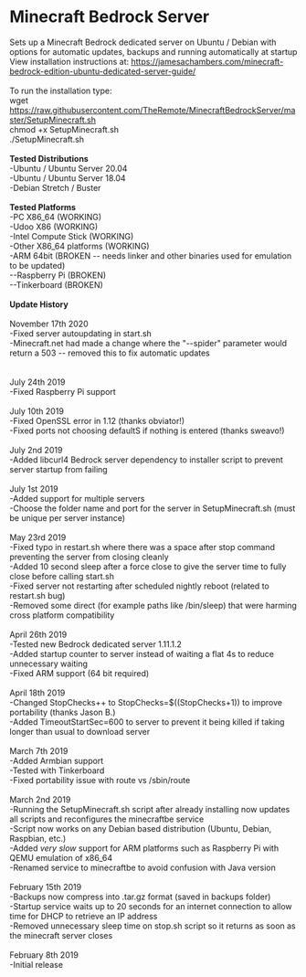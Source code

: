 # Minecraft Bedrock Server
Sets up a Minecraft Bedrock dedicated server on Ubuntu / Debian with options for automatic updates, backups and running automatically at startup<br>
View installation instructions at: https://jamesachambers.com/minecraft-bedrock-edition-ubuntu-dedicated-server-guide/<br>
<br>
To run the installation type:<br>
wget https://raw.githubusercontent.com/TheRemote/MinecraftBedrockServer/master/SetupMinecraft.sh<br>
chmod +x SetupMinecraft.sh<br>
./SetupMinecraft.sh<br>
<br>
<b>Tested Distributions</b><br>
-Ubuntu / Ubuntu Server 20.04<br>
-Ubuntu / Ubuntu Server 18.04<br>
-Debian Stretch / Buster<br>
<br>
<b>Tested Platforms</b><br>
-PC X86_64 (WORKING)<br>
-Udoo X86 (WORKING)<br>
-Intel Compute Stick (WORKING)<br>
-Other X86_64 platforms (WORKING)<br>
-ARM 64bit (BROKEN -- needs linker and other binaries used for emulation to be updated)<br>
--Raspberry Pi (BROKEN)<br>
--Tinkerboard (BROKEN)<br>
<br>
<b>Update History</b><br>
<br>
November 17th 2020<br>
-Fixed server autoupdating in start.sh<br>
-Minecraft.net had made a change where the "--spider" parameter would return a 503 -- removed this to fix automatic updates<br>
<br>
<br>
July 24th 2019<br>
-Fixed Raspberry Pi support<br>
<br>
July 10th 2019<br>
-Fixed OpenSSL error in 1.12 (thanks obviator!)<br>
-Fixed ports not choosing defaultS if nothing is entered (thanks sweavo!)<br>
<br>
July 2nd 2019<br>
-Added libcurl4 Bedrock server dependency to installer script to prevent server startup from failing<br>
<br>
July 1st 2019<br>
-Added support for multiple servers<br>
-Choose the folder name and port for the server in SetupMinecraft.sh (must be unique per server instance)<br>
<br>
May 23rd 2019<br>
-Fixed typo in restart.sh where there was a space after stop command preventing the server from closing cleanly<br>
-Added 10 second sleep after a force close to give the server time to fully close before calling start.sh<br>
-Fixed server not restarting after scheduled nightly reboot (related to restart.sh bug)<br>
-Removed some direct (for example paths like /bin/sleep) that were harming cross platform compatibility<br>
<br>
April 26th 2019<br>
-Tested new Bedrock dedicated server 1.11.1.2<br>
-Added startup counter to server instead of waiting a flat 4s to reduce unnecessary waiting<br>
-Fixed ARM support (64 bit required)<br>
<br>
April 18th 2019<br>
-Changed StopChecks++ to StopChecks=$((StopChecks+1)) to improve portability (thanks Jason B.)<br>
-Added TimeoutStartSec=600 to server to prevent it being killed if taking longer than usual to download server<br>
<br>
March 7th 2019<br>
-Added Armbian support<br>
-Tested with Tinkerboard<br>
-Fixed portability issue with route vs /sbin/route<br>
<br>
March 2nd 2019<br>
-Running the SetupMinecraft.sh script after already installing now updates all scripts and reconfigures the minecraftbe service<br>
-Script now works on any Debian based distribution (Ubuntu, Debian, Raspbian, etc.)<br>
-Added *very slow* support for ARM platforms such as Raspberry Pi with QEMU emulation of x86_64<br>
-Renamed service to minecraftbe to avoid confusion with Java version<br>
<br>
February 15th 2019<br>
-Backups now compress into .tar.gz format (saved in backups folder)<br>
-Startup service waits up to 20 seconds for an internet connection to allow time for DHCP to retrieve an IP address<br>
-Removed unnecessary sleep time on stop.sh script so it returns as soon as the minecraft server closes<br>
<br>
February 8th 2019<br>
-Initial release<br>
